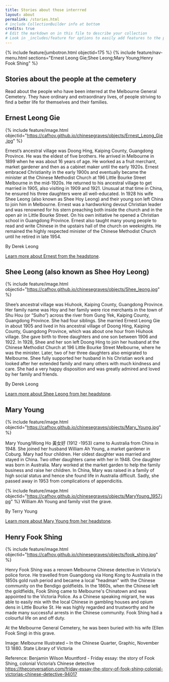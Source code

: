 ```yaml
---
title: Stories about those interrred
layout: about
permalink: /stories.html
# include CollectionBuilder info at bottom
credits: true
# Edit the markdown on in this file to describe your collection
# Look in _includes/feature for options to easily add features to the page
---
```


{% include feature/jumbotron.html objectid=175 %}
{% include feature/nav-menu.html sections="Ernest Leong Gie;Shee Leong;Mary Young;Henry Fook Shing" %}
## Stories about the people at the cemetery

Read about the people who have been interred at the Melbourne General Cemetery. They have ordinary and extraordinary lives, of people striving to find a better life for themselves and their families.
## Ernest Leong Gie

{% include feature/image.html objectid="https://cafhov.github.io/chinesegraves/objects/Ernest_Leong_Gie.jpg" %}

Ernest’s ancestral village was Doong Hing, Kaiping County, Guangdong Province. He was the eldest of five brothers. He arrived in Melbourne in 1899 when he was about 16 years of age. He worked as a fruit merchant, market gardener and then as a cabinet maker until the early 1920s. Ernest embraced Christianity in the early 1900s and eventually became the minister at the Chinese Methodist Church at 196 Little Bourke Street Melbourne in the mid-1920s. He returned to his ancestral village to get married in 1905, also visiting in 1909 and 1921. Unusual at that time in China, he ensured his three daughters were all well-educated. In 1928 his wife Shee Leong (also known as Shee Hoy Leong) and their young son left China to join him in Melbourne. Ernest was a hardworking devout Christian leader and was renowned for his stern preaching both inside the church and in the open air in Little Bourke Street. On his own initiative he opened a Christian school in Guangdong Province. Ernest also taught many young people to read and write Chinese in the upstairs hall of the church on weeknights. He remained the highly respected minister of the Chinese Methodist Church until he retired in late 1954.

By Derek Leong

[Learn more about Ernest from the headstone](https://cafhov.github.io/chinesegraves/item.html?id=284).

## Shee Leong (also known as Shee Hoy Leong)

{% include feature/image.html objectid="https://cafhov.github.io/chinesegraves/objects/Shee_leong.jpg" %}

Shee’s ancestral village was Hiuhook, Kaiping County, Guangdong Province. Her family name was Hoy and her family were rice merchants in the town of Shu Hou (or “Suiho”) across the river from Gung Yek, Kaiping County, Guangdong Province. She had four siblings. She married Ernest Leong Gie in about 1905 and lived in his ancestral village of Doong Hing, Kaiping County, Guangdong Province, which was about one hour from Hiuhook village. She gave birth to three daughters and one son between 1906 and 1922. In 1928, Shee and her son left Doong Hing to join her husband at the Chinese Methodist Church at 196 Little Bourke Street Melbourne, where he was the minister. Later, two of her three daughters also emigrated to Melbourne. Shee fully supported her husband in his Christian work and looked after her extended family and many others with much kindness and care. She had a very happy disposition and was greatly admired and loved by her family and friends.

By Derek Leong

[Learn more about Shee Leong from her headstone](https://cafhov.github.io/chinesegraves/item.html?id=285).

## Mary Young

{% include feature/image.html objectid="https://cafhov.github.io/chinesegraves/objects/Mary_Young.jpg" %}

Mary Young/Wong Ho 黃女好 (1912 -1953) came to Australia from China in 1948. She joined her husband William Ah Young, a market gardener in Coburg. Mary had four children. Her oldest daughter was married and stayed in China. Two other daughters came with her in 1948. One daughter was born in Australia. Mary worked at the market garden to help the family business and raise her children. In China, Mary was raised in a family of high social status and hence she found life in Australia difficult. Sadly, she passed away in 1953 from complications of appendicitis.

{% include feature/image.html objectid="https://cafhov.github.io/chinesegraves/objects/MaryYoung_1957.jpg" %}
William Ah Young and family visit the grave.

By Terry Young

[Learn more about Mary Young from her headstone](https://cafhov.github.io/chinesegraves/item.html?id=250).

## Henry Fook Shing

{% include feature/image.html objectid="https://cafhov.github.io/chinesegraves/objects/fook_shing.jpg" %}

Henry Fook Shing was a renown Melbourne Chinese detective in Victoria's police force.  He travelled from Guangdong via Hong Kong to Australia in the 1850s gold rush period and became a local "headman" with the Chinese community on the Bendigo goldfields. In the 1860s, when the Chinese left the goldfields, Fook Shing came to Melbourne's Chinatown 
and was appointed to the Victoria Police. As a Chinese speaking migrant, he was able to easily mix with the local Chinese in gambling houses and opium dens in Little Bourke St. He was highly regarded and trustworthy and he made many successful arrests in the Chinese community. Fook Shing had a colourful life on and off duty.

At the Melbourne General Cemetery, he was been buried with his wife (Ellen Fook Sing) in this grave.

Image: Melbourne Illustrated – In the Chinese Quarter, Graphic, November 13 1880. State Library of Victoria

Reference: Benjamin Wilson Mountford - Friday essay: the story of Fook Shing, colonial Victoria’s Chinese detective
https://theconversation.com/friday-essay-the-story-of-fook-shing-colonial-victorias-chinese-detective-94017
